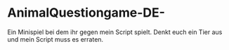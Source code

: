 # AnimalQuestiongame-DE-
Ein Minispiel bei dem ihr gegen mein Script spielt. Denkt euch ein Tier aus und mein Script muss es erraten.
